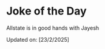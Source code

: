 # Joke of the Day

<!-- #joke -->
Allstate is in good hands with Jayesh

Updated on: [23/2/2025]
<!-- #jokeEnd -->